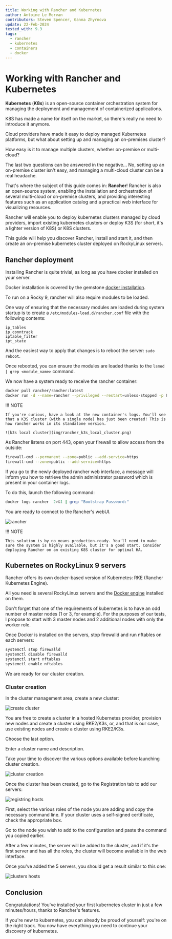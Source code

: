 ```yaml
---
title: Working with Rancher and Kubernetes
author: Antoine Le Morvan
contributors: Steven Spencer, Ganna Zhyrnova
update: 22-Feb-2024
tested_with: 9.3
tags:
  - rancher
  - kubernetes
  - containers
  - docker
---
```


# Working with Rancher and Kubernetes

**Kubernetes** (**K8s**) is an open-source container orchestration system for managing the deployment and management of containerized applications.

K8S has made a name for itself on the market, so there's really no need to introduce it anymore.

Cloud providers have made it easy to deploy managed Kubernetes platforms, but what about setting up and managing an on-premises cluster?

How easy is it to manage multiple clusters, whether on-premise or multi-cloud?

The last two questions can be answered in the negative... No, setting up an on-premise cluster isn't easy, and managing a multi-cloud cluster can be a real headache.

That's where the subject of this guide comes in: **Rancher**! Rancher is also an open-source system, enabling the installation and orchestration of several multi-cloud or on-premise clusters, and providing interesting features such as an application catalog and a practical web interface for visualizing resources.

Rancher will enable you to deploy kubernetes clusters managed by cloud providers, import existing kubernetes clusters or deploy K3S (for short, it's a lighter version of K8S) or K8S clusters.

This guide will help you discover Rancher, install and start it, and then create an on-premise kubernetes cluster deployed on RockyLinux servers.

## Rancher deployment

Installing Rancher is quite trivial, as long as you have docker installed on your server.

Docker installation is covered by the gemstone [docker installation](./gemstones/docker/).

To run on a Rocky 9, rancher will also require modules to be loaded.

One way of ensuring that the necessary modules are loaded during system startup is to create a `/etc/modules-load.d/rancher.conf` file with the following contents:

```text
ip_tables
ip_conntrack
iptable_filter
ipt_state
```

And the easiest way to apply that changes is to reboot the server: `sudo reboot`.

Once rebooted, you can ensure the modules are loaded thanks to the `lsmod | grep <module_name>` command.

We now have a system ready to receive the rancher container:

```bash
docker pull rancher/rancher:latest
docker run -d --name=rancher --privileged --restart=unless-stopped -p 80:80 -p 443:443 rancher/rancher:latest
```

!!! NOTE

    If you're curious, have a look at the new container's logs. You'll see that a K3S cluster (with a single node) has just been created! This is how rancher works in its standalone version.

    ![k3s local cluster](img/rancher_k3s_local_cluster.png)

As Rancher listens on port 443, open your firewall to allow access from the outside:

```bash
firewall-cmd --permanent --zone=public --add-service=https
firewall-cmd --zone=public --add-service=https
```

If you go to the newly deployed rancher web interface, a message will inform you how to retrieve the admin administrator password which is present in your container logs.

To do this, launch the following command:

```bash
docker logs rancher  2>&1 | grep "Bootstrap Password:"
```

You are ready to connect to the Rancher's webUI.

![rancher](img/rancher_login.png)

!!! NOTE

    This solution is by no means production-ready. You'll need to make sure the system is highly available, but it's a good start. Consider deploying Rancher on an existing K8S cluster for optimal HA.

## Kubernetes on RockyLinux 9 servers

Rancher offers its own docker-based version of Kubernetes: RKE (Rancher Kubernetes Engine).

All you need is several RockyLinux servers and the [Docker engine](./gemstones/docker/) installed on them.

Don't forget that one of the requirements of kubernetes is to have an odd number of master nodes (1 or 3, for example). For the purposes of our tests, I propose to start with 3 master nodes and 2 additional nodes with only the worker role.

Once Docker is installed on the servers, stop firewalld and run nftables on each servers:

```bash
systemctl stop firewalld
systemctl disable firewalld
systemctl start nftables
systemctl enable nftables
```

We are ready for our cluster creation.

### Cluster creation

In the cluster management area, create a new cluster:

![create cluster](img/rancher_cluster_create.png)

You are free to create a cluster in a hosted Kubernetes provider, provision new nodes and create a cluster using RKE2/K3s, or, and that is our case, use existing nodes and create a cluster using RKE2/K3s.

Choose the last option.

Enter a cluster name and description.

Take your time to discover the various options available before launching cluster creation.

![cluster creation](img/rancher_create_custom_cluster.png)

Once the cluster has been created, go to the Registration tab to add our servers:

![registring hosts](img/rancher_hosts_registration.png)

First, select the various roles of the node you are adding and copy the necessary command line. If your cluster uses a self-signed certificate, check the appropriate box.

Go to the node you wish to add to the configuration and paste the command you copied earlier.

After a few minutes, the server will be added to the cluster, and if it's the first server and has all the roles, the cluster will become available in the web interface.

Once you've added the 5 servers, you should get a result similar to this one:

![clusters hosts](img/rancher_cluster_ready.png)

## Conclusion

Congratulations! You've installed your first kubernetes cluster in just a few minutes/hours, thanks to Rancher's features.

If you're new to kubernetes, you can already be proud of yourself: you're on the right track. You now have everything you need to continue your discovery of kubernetes.
